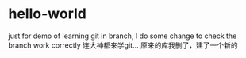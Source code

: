 # hello-world
just for demo of learning git
in branch, I do some change to check the branch work correctly
连大神都来学git...
原来的库我删了，建了一个新的